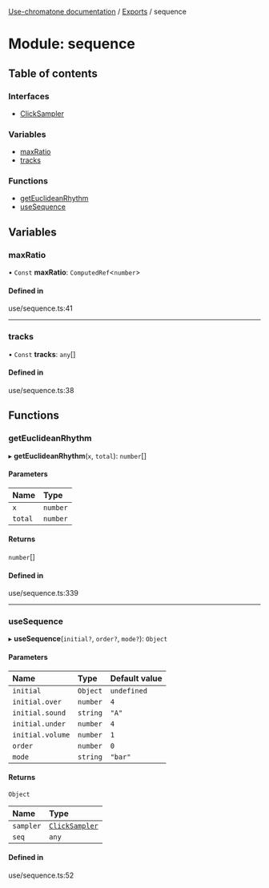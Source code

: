 [Use-chromatone documentation](../README.md) / [Exports](../modules.md) / sequence

# Module: sequence

## Table of contents

### Interfaces

- [ClickSampler](../interfaces/sequence.ClickSampler.md)

### Variables

- [maxRatio](sequence.md#maxratio)
- [tracks](sequence.md#tracks)

### Functions

- [getEuclideanRhythm](sequence.md#geteuclideanrhythm)
- [useSequence](sequence.md#usesequence)

## Variables

### maxRatio

• `Const` **maxRatio**: `ComputedRef`<`number`\>

#### Defined in

use/sequence.ts:41

___

### tracks

• `Const` **tracks**: `any`[]

#### Defined in

use/sequence.ts:38

## Functions

### getEuclideanRhythm

▸ **getEuclideanRhythm**(`x`, `total`): `number`[]

#### Parameters

| Name | Type |
| :------ | :------ |
| `x` | `number` |
| `total` | `number` |

#### Returns

`number`[]

#### Defined in

use/sequence.ts:339

___

### useSequence

▸ **useSequence**(`initial?`, `order?`, `mode?`): `Object`

#### Parameters

| Name | Type | Default value |
| :------ | :------ | :------ |
| `initial` | `Object` | `undefined` |
| `initial.over` | `number` | `4` |
| `initial.sound` | `string` | `"A"` |
| `initial.under` | `number` | `4` |
| `initial.volume` | `number` | `1` |
| `order` | `number` | `0` |
| `mode` | `string` | `"bar"` |

#### Returns

`Object`

| Name | Type |
| :------ | :------ |
| `sampler` | [`ClickSampler`](../interfaces/sequence.ClickSampler.md) |
| `seq` | `any` |

#### Defined in

use/sequence.ts:52
